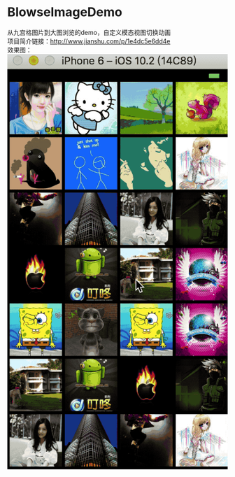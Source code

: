 # BlowseImageDemo
从九宫格图片到大图浏览的demo，自定义模态视图切换动画 <br>
项目简介链接：http://www.jianshu.com/p/1e4dc5e6dd4e </br>
效果图：![image](https://github.com/skykywind/BlowseImageDemo/raw/master/images/image.gif) </br>
